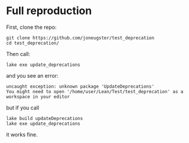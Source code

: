 # Full reproduction

First, clone the repo:

```
git clone https://github.com/joneugster/test_deprecation
cd test_deprecation/
```

Then call:

```
lake exe update_deprecations
```

and you see an error:

```
uncaught exception: unknown package 'UpdateDeprecations'
You might need to open '/home/user/Lean/Test/test_deprecation' as a workspace in your editor
```

but if you call

```
lake build updateDeprecations
lake exe update_deprecations
```

it works fine.
